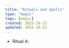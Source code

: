 ```yaml
---
title: "Rituals and Spells"
type: "magic"
tags: [magic]
created: 2025-10-23
updated: 2025-10-23
---
```

- Ritual A:
